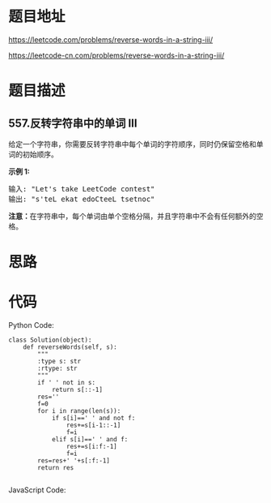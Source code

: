 # 题目地址
https://leetcode.com/problems/reverse-words-in-a-string-iii/

https://leetcode-cn.com/problems/reverse-words-in-a-string-iii/
# 题目描述
## 557.反转字符串中的单词 III
<p>给定一个字符串，你需要反转字符串中每个单词的字符顺序，同时仍保留空格和单词的初始顺序。</p>

<p><strong>示例&nbsp;1:</strong></p>

<pre>
输入: &quot;Let&#39;s take LeetCode contest&quot;
输出: &quot;s&#39;teL ekat edoCteeL tsetnoc&quot;<strong><strong><strong>&nbsp;</strong></strong></strong>
</pre>

<p><strong><strong><strong><strong>注意：</strong></strong></strong></strong>在字符串中，每个单词由单个空格分隔，并且字符串中不会有任何额外的空格。</p>

# 思路

# 代码
Python Code:

```
class Solution(object):
    def reverseWords(self, s):
        """
        :type s: str
        :rtype: str
        """
        if ' ' not in s:
            return s[::-1]
        res=''
        f=0
        for i in range(len(s)):
            if s[i]==' ' and not f:
                res+=s[i-1::-1]
                f=i
            elif s[i]==' ' and f:
                res+=s[i:f:-1]
                f=i
        res=res+' '+s[:f:-1]
        return res
                
```
JavaScript Code:

```

```
